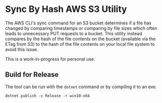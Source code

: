 # Sync By Hash AWS S3 Utility

The AWS CLI's sync command for an S3 bucket determines if a file has changed by comparing timestamps or comparing by
file sizes which often leads to unnecessary PUT requests to a bucket. This utility instead compares by the hash of the
file contents on the bucket (available via the ETag from S3) to the hash of the file contents on your local file system
to avoid this issue.

This is a work-in-progress for personal use.

## Build for Release
The tool can be run with the `dotnet` command or by compiling it to an exe.

    dotnet publish -c Release -r win10-x64